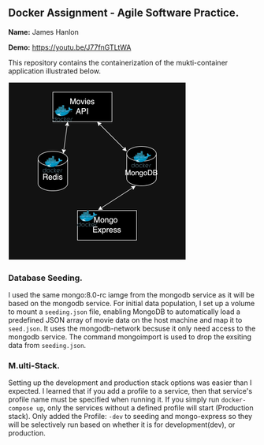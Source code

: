 ## Docker Assignment - Agile Software Practice.

__Name:__ James Hanlon

__Demo:__ https://youtu.be/J77fnGTLtWA

This repository contains the containerization of the mukti-container application illustrated below.

![](./images/arch.png)

### Database Seeding.
I used the same mongo:8.0-rc iamge from the mongodb service as it will be based on the mongodb service. For initial data population, I set up a volume to mount a `seeding.json` file, enabling MongoDB to automatically load a predefined JSON array of movie data on the host machine and map it to `seed.json`. It uses the mongodb-network becsuse it only need access to the mongodb service. The command mongoimport is used to drop the exsiting data from `seeding.json`.

### M.ulti-Stack.

Setting up the development and production stack options was easier than I expected. I learned that if you add a profile to a service, then that service's profile name must be specified when running it. If you simply run `docker-compose up`, only the services without a defined profile will start (Production stack). Only added the Profile: `-dev` to seeding and mongo-express so they will be selectively run based on whether it is for development(dev), or production.
